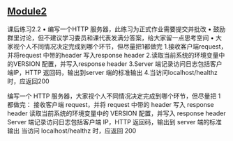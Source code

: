 ## [Module2](https://github.com/realpeiqi/cncamp04/tree/main/moudle2)

课后练习2.2
• 编写一个HTTP 服务器，此练习为正式作业需要提交并批改
• 鼓励群里讨论，但不建议学习委员和课代表发满分答案，给大家留一点思考空间
• 大家视个人不同情况决定完成到哪个环节，但尽量把1都做完
1.接收客户端request，并将request 中带的header 写入response header
2.读取当前系统的环境变量中的VERSION 配置，并写入response header
3.Server 端记录访问日志包括客户端IP，HTTP 返回码，输出到server 端的标准输出
4.当访问localhost/healthz 时，应返回200

编写一个 HTTP 服务器，大家视个人不同情况决定完成到哪个环节，但尽量把 1 都做完： 接收客户端 request，并将 request 中带的 header 写入 response header 读取当前系统的环境变量中的 VERSION 配置，并写入 response header Server 端记录访问日志包括客户端 IP，HTTP 返回码，输出到 server 端的标准输出 当访问 localhost/healthz 时，应返回 200
